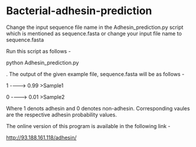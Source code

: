 # Bacterial-adhesin-prediction

Change the input sequence file name in the Adhesin_prediction.py script which is mentioned as sequence.fasta or change your input file name to sequence.fasta

Run this script as follows -

python Adhesin_prediction.py

.
The output of the given example file, sequence.fasta will be as follows -

1 ----> 0.99 >Sample1

0 ----> 0.01 >Sample2

Where 1 denots adhesin and 0 denotes non-adhesin. Corresponding vaules are the respective adhesin probability values.


The online version of this program is available in the following link -

http://93.188.161.118/adhesin/
